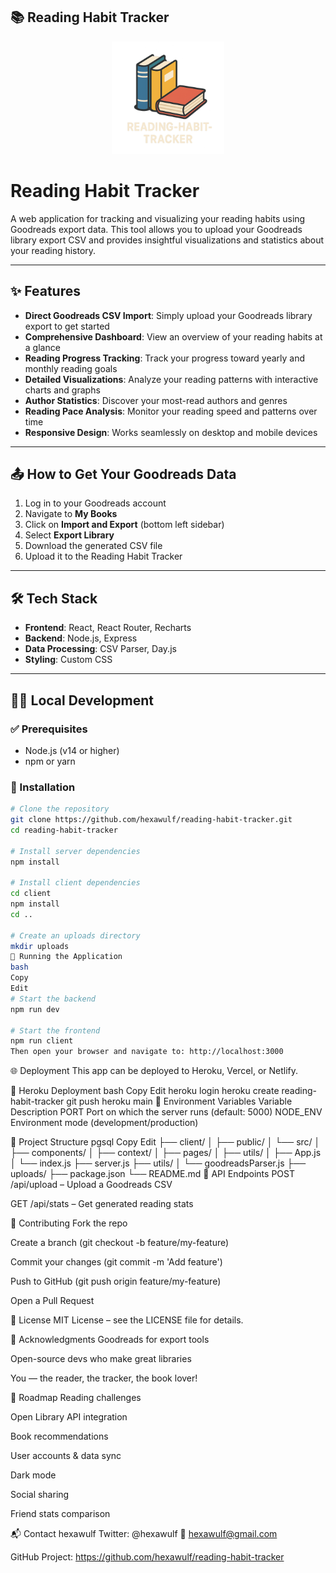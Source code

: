 ## 📚 Reading Habit Tracker

<p align="center">
  <img src="generated-icon.png" alt="Book Icon" width="180"/>
</p>

# Reading Habit Tracker

A web application for tracking and visualizing your reading habits using Goodreads export data. This tool allows you to upload your Goodreads library export CSV and provides insightful visualizations and statistics about your reading history.

---

## ✨ Features

- **Direct Goodreads CSV Import**: Simply upload your Goodreads library export to get started  
- **Comprehensive Dashboard**: View an overview of your reading habits at a glance  
- **Reading Progress Tracking**: Track your progress toward yearly and monthly reading goals  
- **Detailed Visualizations**: Analyze your reading patterns with interactive charts and graphs  
- **Author Statistics**: Discover your most-read authors and genres  
- **Reading Pace Analysis**: Monitor your reading speed and patterns over time  
- **Responsive Design**: Works seamlessly on desktop and mobile devices  

---

## 📤 How to Get Your Goodreads Data

1. Log in to your Goodreads account  
2. Navigate to **My Books**  
3. Click on **Import and Export** (bottom left sidebar)  
4. Select **Export Library**  
5. Download the generated CSV file  
6. Upload it to the Reading Habit Tracker

---

## 🛠️ Tech Stack

- **Frontend**: React, React Router, Recharts  
- **Backend**: Node.js, Express  
- **Data Processing**: CSV Parser, Day.js  
- **Styling**: Custom CSS  

---

## 🧑‍💻 Local Development

### ✅ Prerequisites

- Node.js (v14 or higher)
- npm or yarn

### 🚀 Installation

```bash
# Clone the repository
git clone https://github.com/hexawulf/reading-habit-tracker.git
cd reading-habit-tracker

# Install server dependencies
npm install

# Install client dependencies
cd client
npm install
cd ..

# Create an uploads directory
mkdir uploads
🏃 Running the Application
bash
Copy
Edit
# Start the backend
npm run dev

# Start the frontend
npm run client
Then open your browser and navigate to: http://localhost:3000
```
🌐 Deployment
This app can be deployed to Heroku, Vercel, or Netlify.

🚀 Heroku Deployment
bash
Copy
Edit
heroku login
heroku create reading-habit-tracker
git push heroku main
🌱 Environment Variables
Variable	Description
PORT	Port on which the server runs (default: 5000)
NODE_ENV	Environment mode (development/production)

📁 Project Structure
pgsql
Copy
Edit
├── client/
│   ├── public/
│   └── src/
│       ├── components/
│       ├── context/
│       ├── pages/
│       ├── utils/
│       ├── App.js
│       └── index.js
├── server.js
├── utils/
│   └── goodreadsParser.js
├── uploads/
├── package.json
└── README.md
📡 API Endpoints
POST /api/upload – Upload a Goodreads CSV

GET /api/stats – Get generated reading stats

🤝 Contributing
Fork the repo

Create a branch (git checkout -b feature/my-feature)

Commit your changes (git commit -m 'Add feature')

Push to GitHub (git push origin feature/my-feature)

Open a Pull Request

📜 License
MIT License – see the LICENSE file for details.

🙏 Acknowledgments
Goodreads for export tools

Open-source devs who make great libraries

You — the reader, the tracker, the book lover!

🔮 Roadmap
 Reading challenges

 Open Library API integration

 Book recommendations

 User accounts & data sync

 Dark mode

 Social sharing

 Friend stats comparison

📬 Contact
hexawulf
Twitter: @hexawulf
📧 hexawulf@gmail.com

GitHub Project: https://github.com/hexawulf/reading-habit-tracker
